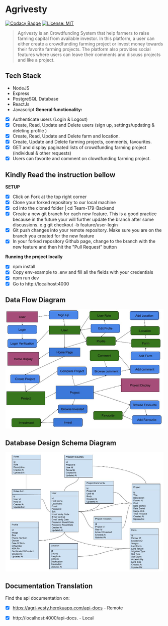# Agrivesty

[![Codacy Badge](https://api.codacy.com/project/badge/Grade/2b6c54d9481f4dbb86b5cf0b5ec7cdcf)](https://app.codacy.com/gh/BuildForSDGCohort2/Team-179-Backend?utm_source=github.com&utm_medium=referral&utm_content=BuildForSDGCohort2/Team-179-Backend&utm_campaign=Badge_Grade_Settings) [![License: MIT](https://img.shields.io/badge/License-MIT-yellow.svg)](https://opensource.org/licenses/MIT)


> Agrivesty is an Crowdfunding System that help farmers to raise farming capital from available investor. In this platform, a user can either create a crowdfunding farming project or invest money towards their favorite farming projects. The platform also provides social features where users can leave their comments and discuss projects and like a project.

## Tech Stack

-   NodeJS
-   Express
-   PostgreSQL Database
-   ReactJs
-   Javascript
**General functionality:**

-   [x] Authenticate users (Login & Logout)
-   [x] Create, Read, Update and Delete users (sign up, settings/updating & deleting profile )
-   [x] Create, Read, Update and Delete farm and location.
-   [x] Create, Update and Delete farming projects, comments, favourites.
-   [x] GET and display paginated lists of crowdfunding farming project (individual & other requests)
-   [x] Users can favorite and comment on clowdfunding farming project.

## Kindly Read the instruction bellow
**SETUP**
-   [x] Click on Fork at the top right corner
-   [x] Clone your forked repository to our local machine
-   [x] cd into the cloned folder | cd Team-179-Backend
-   [x] Create a new git branch for each new feature. This is a good practice because in the future your will further update the branch after some discussions. e.g git checkout -b feature/user-login
-   [x] Git push changes into your remote repository. Make sure you are on the branch you created for the new feature
-   [x] In your forked repository Github page, change to the branch with the new feature and then hit the "Pull Request" button

**Running the project locally**
-   [x] npm install
-   [x] Copy env-example to .env and fill all the fields with your credentials
-   [x] npm run dev
-   [x] Go to http://localhost:4000

## Data Flow Diagram
![Screenshot](Information_Flow.jpg)

## Database Design Schema Diagram
![Screenshot](database_flow.jpg)

## Documentation Translation
Find the api documentation on:
-   [x] https://agri-vesty.herokuapp.com/api-docs - Remote

-   [x] http://localhost:4000/api-docs. - Local

<br />
